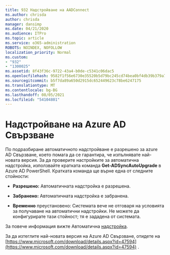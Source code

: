 ```yaml
---
title: 932 Надстройване на AADConnect
ms.author: chrisda
author: chrisda
manager: dansimp
ms.date: 04/21/2020
ms.audience: ITPro
ms.topic: article
ms.service: o365-administration
ROBOTS: NOINDEX, NOFOLLOW
localization_priority: Normal
ms.custom:
- "932"
- "1300025"
ms.assetid: 8f43f36c-9722-43a4-b0de-c5341c06dac5
ms.openlocfilehash: 9582f1f56e6730e35520b5d79bc245cd74bea0bf4db39b379a7cd133bafc16ee
ms.sourcegitcommit: b5f7da89a650d2915dc652449623c78be6247175
ms.translationtype: MT
ms.contentlocale: bg-BG
ms.lasthandoff: 08/05/2021
ms.locfileid: "54104801"
---
```

# <a name="upgrade-azure-ad-connect"></a>Надстройване на Azure AD Свързване

По подразбиране автоматичното надстройване е разрешено за azure AD Свързване, което помага да се гарантира, че изпълнявате най-новата версия. За да проверите настройките за автоматична надстройка, използвайте кратката команда **Get-ADSyncAutoUpgrade** в Azure AD PowerShell. Кратката команда ще върне една от следните стойности:

- **Разрешено:** Автоматичната надстройка е разрешена.

- **Забранено:** Автоматичната надстройка е забранена.

- **Временно** преустановено: Системата вече не отговаря на условията за получаване на автоматични надстройки. Не можете да конфигурирате тази стойност; тя е зададена от системата.

За повече информация вижте Автоматична [надстройка](https://docs.microsoft.com/azure/active-directory/connect/active-directory-aadconnect-feature-automatic-upgrade).

За да изтеглите най-новата версия на Azure AD Свързване, отидете на [https://www.microsoft.com/download/details.aspx?id=47594](https://www.microsoft.com/download/details.aspx?id=47594) .
